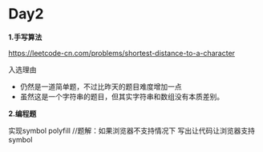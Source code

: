 # Day2


**1.手写算法**

https://leetcode-cn.com/problems/shortest-distance-to-a-character

⼊选理由 
- 仍然是⼀道简单题，不过⽐昨天的题⽬难度增加⼀点 
- 虽然这是⼀个字符串的题⽬，但其实字符串和数组没有本质差别。

**2.编程题**

实现symbol polyfill
//题解：如果浏览器不支持情况下 写出让代码让浏览器支持symbol

